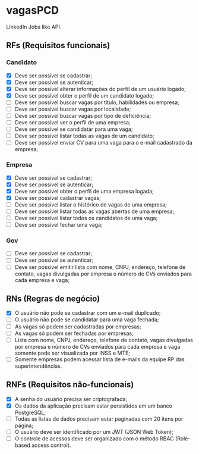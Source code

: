 # vagasPCD

LinkedIn Jobs like API.

## RFs (Requisitos funcionais)

### Candidato

- [x] Deve ser possível se cadastrar;
- [x] Deve ser possível se autenticar;
- [x] Deve ser possível alterar informações do perfil de um usuário logado;
- [x] Deve ser possível obter o perfil de um candidato logado;
- [ ] Deve ser possível buscar vagas por título, habilidades ou empresa;
- [ ] Deve ser possível buscar vagas por localidade;
- [ ] Deve ser possível buscar vagas por tipo de deficiência;
- [ ] Deve ser possível ver o perfil de uma empresa;
- [ ] Deve ser possível se candidatar para uma vaga;
- [ ] Deve ser possível listar todas as vagas de um candidato;
- [ ] Deve ser possível enviar CV para uma vaga para o e-mail cadastrado da empresa;

### Empresa

- [x] Deve ser possível se cadastrar;
- [x] Deve ser possível se autenticar;
- [x] Deve ser possível obter o perfil de uma empresa logada;
- [x] Deve ser possível cadastrar vagas;
- [ ] Deve ser possível listar o histórico de vagas de uma empresa;
- [ ] Deve ser possível listar todas as vagas abertas de uma empresa;
- [ ] Deve ser possível listar todos os candidatos de uma vaga;
- [ ] Deve ser possível fechar uma vaga;

### Gov

- [ ] Deve ser possível se cadastrar;
- [ ] Deve ser possível se autenticar;
- [ ] Deve ser possível emitir lista com nome, CNPJ, endereço, telefone de contato, vagas divulgadas por empresa e número de CVs enviados para cada empresa e vaga;

## RNs (Regras de negócio)

- [x] O usuário não pode se cadastrar com um e-mail duplicado;
- [ ] O usuário não pode se candidatar para uma vaga fechada;
- [ ] As vagas só podem ser cadastradas por empresas;
- [ ] As vagas só podem ser fechadas por empresas;
- [ ] Lista com nome, CNPJ, endereço, telefone de contato, vagas divulgadas por empresa e número de CVs enviados para cada empresa e vaga somente pode ser visualizada por INSS e MTE;
- [ ] Somente empresas podem acessar lista de e-mails da equipe RP das superintendências.

## RNFs (Requisitos não-funcionais)

- [x] A senha do usuário precisa ser criptografada;
- [x] Os dados da aplicação precisam estar persistidos em um banco PostgreSQL;
- [ ] Todas as listas de dados precisam estar paginadas com 20 itens por página;
- [ ] O usuário deve ser identificado por um JWT (JSON Web Token);
- [ ] O controle de acessos deve ser organizado com o método RBAC (Role-based access control).
